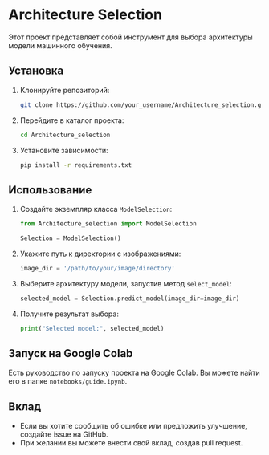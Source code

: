 # Architecture Selection

Этот проект представляет собой инструмент для выбора архитектуры модели машинного обучения.

## Установка

1. Клонируйте репозиторий:

    ```bash
    git clone https://github.com/your_username/Architecture_selection.git
    ```

2. Перейдите в каталог проекта:

    ```bash
    cd Architecture_selection
    ```

3. Установите зависимости:

    ```bash
    pip install -r requirements.txt
    ```

## Использование

1. Создайте экземпляр класса `ModelSelection`:

    ```python
    from Architecture_selection import ModelSelection

    Selection = ModelSelection()
    ```

2. Укажите путь к директории с изображениями:

    ```python
    image_dir = '/path/to/your/image/directory'
    ```

3. Выберите архитектуру модели, запустив метод `select_model`:

    ```python
    selected_model = Selection.predict_model(image_dir=image_dir)
    ```

4. Получите результат выбора:

    ```python
    print("Selected model:", selected_model)
    ```
   
## Запуск на Google Colab

Есть руководство по запуску проекта на Google Colab. Вы можете найти его в папке `notebooks/guide.ipynb`.

## Вклад

- Если вы хотите сообщить об ошибке или предложить улучшение, создайте issue на GitHub.
- При желании вы можете внести свой вклад, создав pull request.
